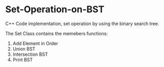 # Set-Operation-on-BST
C++ Code implementation, set operation by using the binary search tree.

The Set Class contains the memebers functions:
1) Add Element in Order
2) Union BST
3) Intersection BST
4) Print BST
